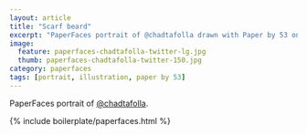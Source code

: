 ```yaml
---
layout: article
title: "Scarf beard"
excerpt: "PaperFaces portrait of @chadtafolla drawn with Paper by 53 on an iPad."
image: 
  feature: paperfaces-chadtafolla-twitter-lg.jpg
  thumb: paperfaces-chadtafolla-twitter-150.jpg
category: paperfaces
tags: [portrait, illustration, paper by 53]
---
```


PaperFaces portrait of [@chadtafolla](http://twitter.com/chadtafolla).

{% include boilerplate/paperfaces.html %}